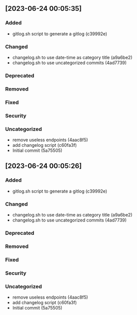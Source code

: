 ## [2023-06-24 00:05:35]

### Added

-  gitlog.sh script to generate a gitlog (c39992e)
### Changed

-  changelog.sh to use date-time as category title (a9a6be2)
-  changelog.sh to use uncategorized commits (4ad7739)
### Deprecated

### Removed

### Fixed

### Security

### Uncategorized

- remove useless endpoints (4aac8f5)
- add changelog script (c60fa3f)
- Initial commit (5a75505)
## [2023-06-24 00:05:26]

### Added

-  gitlog.sh script to generate a gitlog (c39992e)
### Changed

-  changelog.sh to use date-time as category title (a9a6be2)
-  changelog.sh to use uncategorized commits (4ad7739)
### Deprecated

### Removed

### Fixed

### Security

### Uncategorized

- remove useless endpoints (4aac8f5)
- add changelog script (c60fa3f)
- Initial commit (5a75505)
